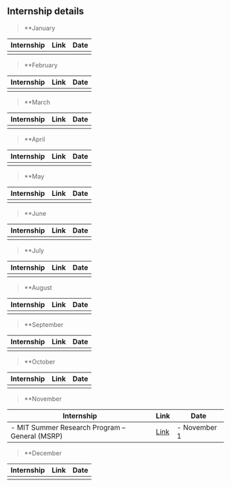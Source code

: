 
Internship details
---
> **January  

| Internship | Link | Date |
|------------|------|------|
|||


> **February

| Internship | Link | Date |
|------------|------|------|
|||


> **March

| Internship | Link | Date |
|------------|------|------|
|||


> **April

| Internship | Link | Date |
|------------|------|------|
|||


> **May

| Internship | Link | Date |
|------------|------|------|
|||


> **June

| Internship | Link | Date |
|------------|------|------|
|||


> **July

| Internship | Link | Date |
|------------|------|------|
|||


> **August

| Internship | Link | Date |
|------------|------|------|
|||


> **September


| Internship | Link | Date |
|------------|------|------|
|||


> **October

| Internship | Link | Date |
|------------|------|------|
|||


> **November

| Internship | Link | Date |
|------------|------|------|
|- MIT Summer Research Program – General (MSRP)| [Link](https://oge.mit.edu/graddiversity/msrp/) |- November 1|


> **December

| Internship | Link | Date |
|------------|------|------|
|||

      
